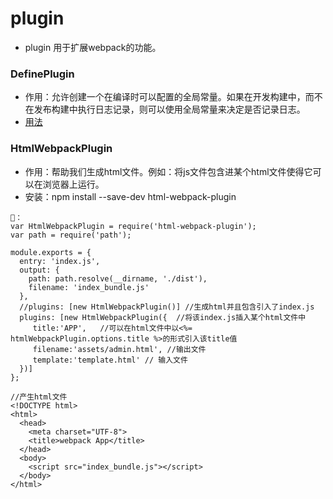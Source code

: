 # plugin
- plugin 用于扩展webpack的功能。

### DefinePlugin
- 作用：允许创建一个在编译时可以配置的全局常量。如果在开发构建中，而不在发布构建中执行日志记录，则可以使用全局常量来决定是否记录日志。
- [用法](https://webpack.docschina.org/plugins/define-plugin/)

### HtmlWebpackPlugin
- 作用：帮助我们生成html文件。例如：将js文件包含进某个html文件使得它可以在浏览器上运行。
- 安装：npm install --save-dev html-webpack-plugin
```
🌰：
var HtmlWebpackPlugin = require('html-webpack-plugin');
var path = require('path');

module.exports = {
  entry: 'index.js',
  output: {
    path: path.resolve(__dirname, './dist'),
    filename: 'index_bundle.js'
  },
  //plugins: [new HtmlWebpackPlugin()] //生成html并且包含引入了index.js
  plugins: [new HtmlWebpackPlugin({  //将该index.js插入某个html文件中
     title:'APP',   //可以在html文件中以<%= htmlWebpackPlugin.options.title %>的形式引入该title值
     filename:'assets/admin.html', //输出文件
     template:'template.html' // 输入文件
  })]
};

//产生html文件
<!DOCTYPE html>
<html>
  <head>
    <meta charset="UTF-8">
    <title>webpack App</title>
  </head>
  <body>
    <script src="index_bundle.js"></script>
  </body>
</html>
```












